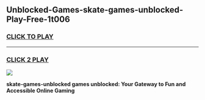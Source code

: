 
## Unblocked-Games-skate-games-unblocked-Play-Free-1t006
<h3>
<a href="https://premium76.site?title=skate-games-unblocked&ref=10A">CLICK TO PLAY</a></h3>
<hr>

<h3>
<a href="https://premium76.site?title=skate-games-unblocked&ref=10A">CLICK 2 PLAY</a>
  
</h3>

<a href="https://premium76.site?title=skate-games-unblocked&ref=10A"><img src="https://clearcache.store/games.png"></a>


**skate-games-unblocked games unblocked: Your Gateway to Fun and Accessible Online Gaming**
